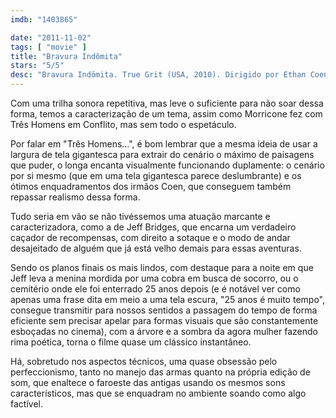 ```yaml
---
imdb: "1403865"

date: "2011-11-02"
tags: [ "movie" ]
title: "Bravura Indômita"
stars: "5/5"
desc: "Bravura Indômita. True Grit (USA, 2010). Dirigido por Ethan Coen, Joel Coen. Escrito por Joel Coen, Ethan Coen, Charles Portis. Com Jeff Bridges, Hailee Steinfeld, Matt Damon, Josh Brolin, Barry Pepper, Dakin Matthews, Jarlath Conroy, Paul Rae, Domhnall Gleeson."
---
```

Com uma trilha sonora repetitiva, mas leve o suficiente para não soar dessa forma, temos a caracterização de um tema, assim como Morricone fez com Três Homens em Conflito, mas sem todo o espetáculo.

Por falar em "Três Homens...", é bom lembrar que a mesma ideia de usar a largura de tela gigantesca para extrair do cenário o máximo de paisagens que puder, o longa encanta visualmente funcionando duplamente: o cenário por si mesmo (que em uma tela gigantesca parece deslumbrante) e os ótimos enquadramentos dos irmãos Coen, que conseguem também repassar realismo dessa forma.

Tudo seria em vão se não tivéssemos uma atuação marcante e caracterizadora, como a de Jeff Bridges, que encarna um verdadeiro caçador de recompensas, com direito a sotaque e o modo de andar desajeitado de alguém que já está velho demais para essas aventuras.

Sendo os planos finais os mais lindos, com destaque para a noite em que Jeff leva a menina mordida por uma cobra em busca de socorro, ou o cemitério onde ele foi enterrado 25 anos depois (e é notável ver como apenas uma frase dita em meio a uma tela escura, "25 anos é muito tempo", consegue transmitir para nossos sentidos a passagem do tempo de forma eficiente sem precisar apelar para formas visuais que são constantemente esboçadas no cinema), com a árvore e a sombra da agora mulher fazendo rima poética, torna o filme quase um clássico instantâneo.

Há, sobretudo nos aspectos técnicos, uma quase obsessão pelo perfeccionismo, tanto no manejo das armas quanto na própria edição de som, que enaltece o faroeste das antigas usando os mesmos sons característicos, mas que se enquadram no ambiente soando como algo factível.



